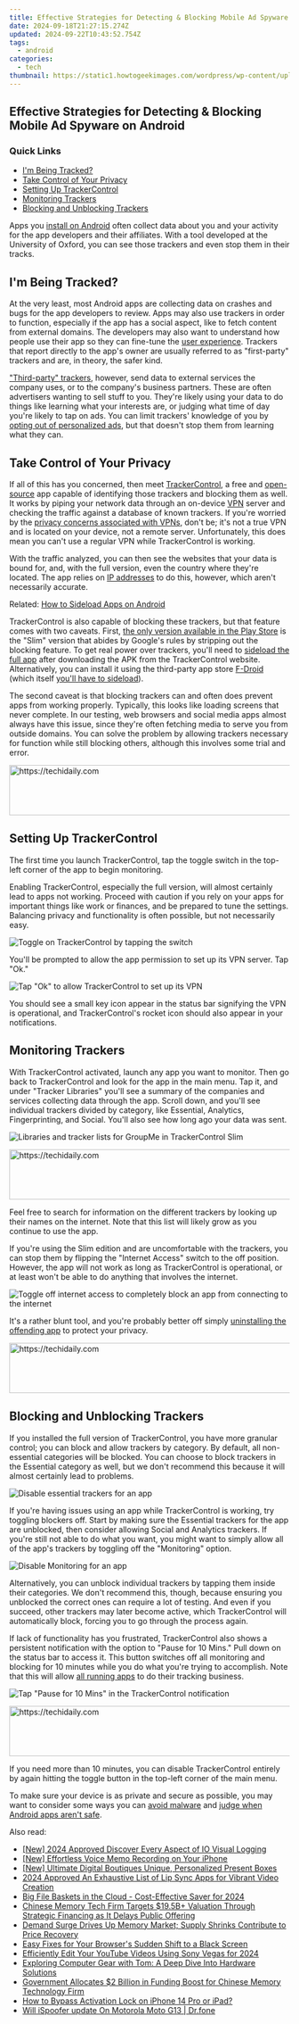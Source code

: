 ```yaml
---
title: Effective Strategies for Detecting & Blocking Mobile Ad Spyware on Android
date: 2024-09-18T21:27:15.274Z
updated: 2024-09-22T10:43:52.754Z
tags:
  - android
categories:
  - tech
thumbnail: https://static1.howtogeekimages.com/wordpress/wp-content/uploads/2021/12/google-play-store-logo-lens.jpg
---
```


## Effective Strategies for Detecting & Blocking Mobile Ad Spyware on Android

### Quick Links

* [I'm Being Tracked?](https://extra-support.techidaily.com/2024-approved-maximize-your-drones-visual-potential-essential-gimbal-selection-tips/)
* [Take Control of Your Privacy](https://techtrends.techidaily.com/why-are-we-shifting-towards-electric-automobiles-an-in-depth-guide/)
* [Setting Up TrackerControl](https://techidaily.com/how-to-upgrade-or-downgrade-apple-iphone-12-pro-without-itunes-drfone-by-drfone-ios-system-repair-ios-system-repair/)
* [Monitoring Trackers](https://review-topics.techidaily.com/in-2024-how-to-change-infinix-smart-7-hd-location-on-skout-drfone-by-drfone-virtual-android/)
* [Blocking and Unblocking Trackers](https://iphone-unlock.techidaily.com/in-2024-how-many-attempts-to-unlock-iphone-12-pro-max-drfone-by-drfone-ios/)

 Apps you [install on Android](https://tech-hub.techidaily.com/unveiling-the-7-optimal-artifice-intelligence-tools-for-superior-math-proficiency/) often collect data about you and your activity for the app developers and their affiliates. With a tool developed at the University of Oxford, you can see those trackers and even stop them in their tracks.

##  I'm Being Tracked?

 At the very least, most Android apps are collecting data on crashes and bugs for the app developers to review. Apps may also use trackers in order to function, especially if the app has a social aspect, like to fetch content from external domains. The developers may also want to understand how people use their app so they can fine-tune the [user experience](https://facebook-video-files.techidaily.com/updated-2024-approved-expert-video-grabbing-kit-perfect-for-firefox-browser-users/). Trackers that report directly to the app's owner are usually referred to as "first-party" trackers and are, in theory, the safer kind.

["Third-party" trackers](https://www.reviewgeek.com/72272/the-lastpass-android-app-contains-7-trackers-from-third-party-companies-%F0%9F%98%AC/), however, send data to external services the company uses, or to the company's business partners. These are often advertisers wanting to sell stuff to you. They're likely using your data to do things like learning what your interests are, or judging what time of day you're likely to tap on ads. You can limit trackers' knowledge of you by [opting out of personalized ads](https://youtube-lab.techidaily.com/n-2024-curating-the-perfect-soundtrack-youtubes-best-audio-sites-ranked/), but that doesn't stop them from learning what they can.

##  Take Control of Your Privacy

 If all of this has you concerned, then meet [TrackerControl](https://trackercontrol.org/), a free and [open-source](https://facebook-videos.techidaily.com/new-leveraging-social-media-power-optimal-use-of-hash-tags-on-fb/) app capable of identifying those trackers and blocking them as well. It works by piping your network data through an on-device [VPN](https://extra-guidance.techidaily.com/2024-approved-masterclass-in-3d-color-grading-with-custom-luts/) server and checking the traffic against a database of known trackers. If you're worried by the [privacy concerns associated with VPNs](https://fox-cloud.techidaily.com/updated-learning-vector-artistry-an-overview-for-starters-and-software-picks/), don't be; it's not a true VPN and is located on your device, not a remote server. Unfortunately, this does mean you can't use a regular VPN while TrackerControl is working.

 With the traffic analyzed, you can then see the websites that your data is bound for, and, with the full version, even the country where they're located. The app relies on [IP addresses](https://fake-location.techidaily.com/fake-the-location-to-get-around-the-mlb-blackouts-on-apple-iphone-14-pro-drfone-by-drfone-virtual-ios/) to do this, however, which aren't necessarily accurate.

Related: [How to Sideload Apps on Android](https://facebook-video-content.techidaily.com/updated-unlock-premium-quality-streaming-on-the-worlds-largest-network/) 

 TrackerControl is also capable of blocking these trackers, but that feature comes with two caveats. First, [the only version available in the Play Store](https://www.anrdoezrs.net/links/3607085/type/dlg/sid/UUhtgUeUpU207673/https://play.google.com/store/apps/details?id=net.kollnig.missioncontrol.play) is the "Slim" version that abides by Google's rules by stripping out the blocking feature. To get real power over trackers, you'll need to [sideload the full app](https://facebook-video-content.techidaily.com/updated-unlock-premium-quality-streaming-on-the-worlds-largest-network/) after downloading the APK from the TrackerControl website. Alternatively, you can install it using the third-party app store [F-Droid](https://f-droid.org/packages/net.kollnig.missioncontrol.fdroid/) (which itself [you'll have to sideload](https://video-screen-grab.techidaily.com/the-obs-strategy-for-high-quality-skype-screens/)).

 The second caveat is that blocking trackers can and often does prevent apps from working properly. Typically, this looks like loading screens that never complete. In our testing, web browsers and social media apps almost always have this issue, since they're often fetching media to serve you from outside domains. You can solve the problem by allowing trackers necessary for function while still blocking others, although this involves some trial and error.

<!-- affiliate ads begin -->
<a href="https://appsumo.8odi.net/c/5597632/2094414/7443" target="_top" id="2094414">
  <img src="//a.impactradius-go.com/display-ad/7443-2094414" border="0" alt="https://techidaily.com" width="728" height="90"/>
</a>
<img height="0" width="0" src="https://appsumo.8odi.net/i/5597632/2094414/7443" style="position:absolute;visibility:hidden;" border="0" />
<!-- affiliate ads end -->

##  Setting Up TrackerControl

 The first time you launch TrackerControl, tap the toggle switch in the top-left corner of the app to begin monitoring.

 Enabling TrackerControl, especially the full version, will almost certainly lead to apps not working. Proceed with caution if you rely on your apps for important things like work or finances, and be prepared to tune the settings. Balancing privacy and functionality is often possible, but not necessarily easy.

![Toggle on TrackerControl by tapping the switch](https://static1.howtogeekimages.com/wordpress/wp-content/uploads/2021/12/trackercontrol-enable.png) 

 You'll be prompted to allow the app permission to set up its VPN server. Tap "Ok."

![Tap "Ok" to allow TrackerControl to set up its VPN](https://static1.howtogeekimages.com/wordpress/wp-content/uploads/2021/12/trackercontrol-allow-vpn.png) 

 You should see a small key icon appear in the status bar signifying the VPN is operational, and TrackerControl's rocket icon should also appear in your notifications.

##  Monitoring Trackers

 With TrackerControl activated, launch any app you want to monitor. Then go back to TrackerControl and look for the app in the main menu. Tap it, and under "Tracker Libraries" you'll see a summary of the companies and services collecting data through the app. Scroll down, and you'll see individual trackers divided by category, like Essential, Analytics, Fingerprinting, and Social. You'll also see how long ago your data was sent.

![Libraries and tracker lists for GroupMe in TrackerControl Slim](https://static1.howtogeekimages.com/wordpress/wp-content/uploads/2021/12/trackercontrol-slim-monitoring-3.png) 

<!-- affiliate ads begin -->
<a href="https://appsumo.8odi.net/c/5597632/2144309/7443" target="_top" id="2144309">
  <img src="//a.impactradius-go.com/display-ad/7443-2144309" border="0" alt="https://techidaily.com" width="728" height="90"/>
</a>
<img height="0" width="0" src="https://appsumo.8odi.net/i/5597632/2144309/7443" style="position:absolute;visibility:hidden;" border="0" />
<!-- affiliate ads end -->

 Feel free to search for information on the different trackers by looking up their names on the internet. Note that this list will likely grow as you continue to use the app.

 If you're using the Slim edition and are uncomfortable with the trackers, you can stop them by flipping the "Internet Access" switch to the off position. However, the app will not work as long as TrackerControl is operational, or at least won't be able to do anything that involves the internet.

![Toggle off internet access to completely block an app from connecting to the internet](https://static1.howtogeekimages.com/wordpress/wp-content/uploads/2021/12/trackercontrol-disable-internet-access.png) 

 It's a rather blunt tool, and you're probably better off simply [uninstalling the offending app](https://howto.techidaily.com/9-solutions-to-fix-honor-x50-gt-system-crash-issue-drfone-by-drfone-fix-android-problems-fix-android-problems/) to protect your privacy.

<!-- affiliate ads begin -->
<a href="https://aligracehair.sjv.io/c/5597632/1896532/19272" target="_top" id="1896532">
  <img src="//a.impactradius-go.com/display-ad/19272-1896532" border="0" alt="https://techidaily.com" width="728" height="90"/>
</a>
<img height="0" width="0" src="https://aligracehair.sjv.io/i/5597632/1896532/19272" style="position:absolute;visibility:hidden;" border="0" />
<!-- affiliate ads end -->

##  Blocking and Unblocking Trackers

 If you installed the full version of TrackerControl, you have more granular control; you can block and allow trackers by category. By default, all non-essential categories will be blocked. You can choose to block trackers in the Essential category as well, but we don't recommend this because it will almost certainly lead to problems.

![Disable essential trackers for an app](https://static1.howtogeekimages.com/wordpress/wp-content/uploads/2021/12/trackercontrol-block-essential.png) 

 If you're having issues using an app while TrackerControl is working, try toggling blockers off. Start by making sure the Essential trackers for the app are unblocked, then consider allowing Social and Analytics trackers. If you're still not able to do what you want, you might want to simply allow all of the app's trackers by toggling off the "Monitoring" option.

![Disable Monitoring for an app](https://static1.howtogeekimages.com/wordpress/wp-content/uploads/2021/12/trackercontrol-disable-monitoring.png) 

 Alternatively, you can unblock individual trackers by tapping them inside their categories. We don't recommend this, though, because ensuring you unblocked the correct ones can require a lot of testing. And even if you succeed, other trackers may later become active, which TrackerControl will automatically block, forcing you to go through the process again.

 If lack of functionality has you frustrated, TrackerControl also shows a persistent notification with the option to "Pause for 10 Mins." Pull down on the status bar to access it. This button switches off all monitoring and blocking for 10 minutes while you do what you're trying to accomplish. Note that this will allow [all running apps](https://on-screen-recording.techidaily.com/2024-approved-streamlining-movie-capture-with-multiple-technology-systems/) to do their tracking business.

![Tap "Pause for 10 Mins" in the TrackerControl notification](https://static1.howtogeekimages.com/wordpress/wp-content/uploads/2021/12/trackercontrol-pause-ten-minutes.png) 

<!-- affiliate ads begin -->
<a href="https://appsumo.8odi.net/c/5597632/2037358/7443" target="_top" id="2037358">
  <img src="//a.impactradius-go.com/display-ad/7443-2037358" border="0" alt="https://techidaily.com" width="728" height="90"/>
</a>
<img height="0" width="0" src="https://appsumo.8odi.net/i/5597632/2037358/7443" style="position:absolute;visibility:hidden;" border="0" />
<!-- affiliate ads end -->

 If you need more than 10 minutes, you can disable TrackerControl entirely by again hitting the toggle button in the top-left corner of the main menu.

 To make sure your device is as private and secure as possible, you may want to consider some ways you can [avoid malware](https://twitter-videos.techidaily.com/updated-the-quintessential-toptiktok-tweets-in-popularity-for-2024/) and [judge when Android apps aren't safe](https://fox-boxes.techidaily.com/updated-effortless-srt-to-txt-conversion-in-under-minutes/).

<ins class="adsbygoogle"
     style="display:block"
     data-ad-format="autorelaxed"
     data-ad-client="ca-pub-7571918770474297"
     data-ad-slot="1223367746"></ins>

<ins class="adsbygoogle"
     style="display:block"
     data-ad-client="ca-pub-7571918770474297"
     data-ad-slot="8358498916"
     data-ad-format="auto"
     data-full-width-responsive="true"></ins>

<span class="atpl-alsoreadstyle">Also read:</span>
<div><ul>
<li><a href="https://screen-capture.techidaily.com/new-2024-approved-discover-every-aspect-of-io-visual-logging/"><u>[New] 2024 Approved Discover Every Aspect of IO Visual Logging</u></a></li>
<li><a href="https://digital-screen-recording.techidaily.com/new-effortless-voice-memo-recording-on-your-iphone/"><u>[New] Effortless Voice Memo Recording on Your iPhone</u></a></li>
<li><a href="https://fox-cloud.techidaily.com/new-ultimate-digital-boutiques-unique-personalized-present-boxes/"><u>[New] Ultimate Digital Boutiques Unique, Personalized Present Boxes</u></a></li>
<li><a href="https://ai-video.techidaily.com/2024-approved-an-exhaustive-list-of-lip-sync-apps-for-vibrant-video-creation/"><u>2024 Approved An Exhaustive List of Lip Sync Apps for Vibrant Video Creation</u></a></li>
<li><a href="https://extra-information.techidaily.com/big-file-baskets-in-the-cloud-cost-effective-saver-for-2024/"><u>Big File Baskets in the Cloud - Cost-Effective Saver for 2024</u></a></li>
<li><a href="https://hardware-reviews.techidaily.com/chinese-memory-tech-firm-targets-195bplus-valuation-through-strategic-financing-as-it-delays-public-offering/"><u>Chinese Memory Tech Firm Targets $19.5B+ Valuation Through Strategic Financing as It Delays Public Offering</u></a></li>
<li><a href="https://hardware-reviews.techidaily.com/demand-surge-drives-up-memory-market-supply-shrinks-contribute-to-price-recovery/"><u>Demand Surge Drives Up Memory Market; Supply Shrinks Contribute to Price Recovery</u></a></li>
<li><a href="https://win-howtos.techidaily.com/easy-fixes-for-your-browsers-sudden-shift-to-a-black-screen/"><u>Easy Fixes for Your Browser's Sudden Shift to a Black Screen</u></a></li>
<li><a href="https://youtube-video-recordings.techidaily.com/efficiently-edit-your-youtube-videos-using-sony-vegas-for-2024/"><u>Efficiently Edit Your YouTube Videos Using Sony Vegas for 2024</u></a></li>
<li><a href="https://hardware-reviews.techidaily.com/exploring-computer-gear-with-tom-a-deep-dive-into-hardware-solutions/"><u>Exploring Computer Gear with Tom: A Deep Dive Into Hardware Solutions</u></a></li>
<li><a href="https://hardware-reviews.techidaily.com/government-allocates-2-billion-in-funding-boost-for-chinese-memory-technology-firm/"><u>Government Allocates $2 Billion in Funding Boost for Chinese Memory Technology Firm</u></a></li>
<li><a href="https://activate-lock.techidaily.com/how-to-bypass-activation-lock-on-iphone-14-pro-or-ipad-by-drfone-ios/"><u>How to Bypass Activation Lock on iPhone 14 Pro or iPad?</u></a></li>
<li><a href="https://fake-location.techidaily.com/will-ispoofer-update-on-motorola-moto-g13-drfone-by-drfone-virtual-android/"><u>Will iSpoofer update On Motorola Moto G13 | Dr.fone</u></a></li>
</ul></div>

